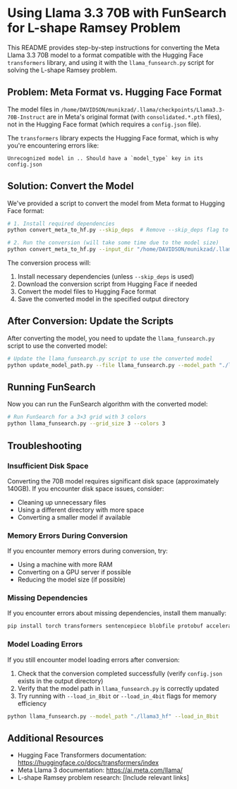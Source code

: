 # Using Llama 3.3 70B with FunSearch for L-shape Ramsey Problem

This README provides step-by-step instructions for converting the Meta Llama 3.3 70B model to a format compatible with the Hugging Face `transformers` library, and using it with the `llama_funsearch.py` script for solving the L-shape Ramsey problem.

## Problem: Meta Format vs. Hugging Face Format

The model files in `/home/DAVIDSON/munikzad/.llama/checkpoints/Llama3.3-70B-Instruct` are in Meta's original format (with `consolidated.*.pth` files), not in the Hugging Face format (which requires a `config.json` file). 

The `transformers` library expects the Hugging Face format, which is why you're encountering errors like:
```
Unrecognized model in .. Should have a `model_type` key in its config.json
```

## Solution: Convert the Model

We've provided a script to convert the model from Meta format to Hugging Face format:

```bash
# 1. Install required dependencies
python convert_meta_to_hf.py --skip_deps  # Remove --skip_deps flag to auto-install dependencies

# 2. Run the conversion (will take some time due to the model size)
python convert_meta_to_hf.py --input_dir "/home/DAVIDSON/munikzad/.llama/checkpoints/Llama3.3-70B-Instruct" --output_dir "./llama3_hf"
```

The conversion process will:
1. Install necessary dependencies (unless `--skip_deps` is used)
2. Download the conversion script from Hugging Face if needed
3. Convert the model files to Hugging Face format
4. Save the converted model in the specified output directory

## After Conversion: Update the Scripts

After converting the model, you need to update the `llama_funsearch.py` script to use the converted model:

```bash
# Update the llama_funsearch.py script to use the converted model
python update_model_path.py --file llama_funsearch.py --model_path "./llama3_hf"
```

## Running FunSearch

Now you can run the FunSearch algorithm with the converted model:

```bash
# Run FunSearch for a 3×3 grid with 3 colors
python llama_funsearch.py --grid_size 3 --colors 3
```

## Troubleshooting

### Insufficient Disk Space

Converting the 70B model requires significant disk space (approximately 140GB). If you encounter disk space issues, consider:
- Cleaning up unnecessary files
- Using a different directory with more space
- Converting a smaller model if available

### Memory Errors During Conversion

If you encounter memory errors during conversion, try:
- Using a machine with more RAM
- Converting on a GPU server if possible
- Reducing the model size (if possible)

### Missing Dependencies

If you encounter errors about missing dependencies, install them manually:

```bash
pip install torch transformers sentencepiece blobfile protobuf accelerate
```

### Model Loading Errors

If you still encounter model loading errors after conversion:
1. Check that the conversion completed successfully (verify `config.json` exists in the output directory)
2. Verify that the model path in `llama_funsearch.py` is correctly updated
3. Try running with `--load_in_8bit` or `--load_in_4bit` flags for memory efficiency

```bash
python llama_funsearch.py --model_path "./llama3_hf" --load_in_8bit
```

## Additional Resources

- Hugging Face Transformers documentation: https://huggingface.co/docs/transformers/index
- Meta Llama 3 documentation: https://ai.meta.com/llama/
- L-shape Ramsey problem research: [Include relevant links] 